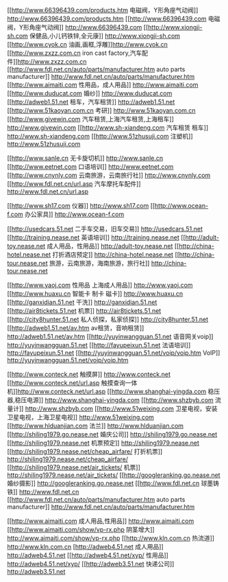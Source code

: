[[http://www.66396439.com/products.htm &#30005;磁&#38400;，Y形角座气&#21160;&#38400;]] http://www.66396439.com/products.htm
[[http://www.66396439.com &#30005;磁&#38400;，Y形角座气&#21160;&#38400;]] http://www.66396439.com
[[http://www.xiongji-sh.com 保健品,小儿&#38041;&#38081;&#38156;,全元康]] http://www.xiongji-sh.com
[[http://www.cyok.cn 油画,画框,浮雕]]http://www.cyok.cn
[[http://www.zxzz.com.cn iron cast factory,汽&#36710;配件]]http://www.zxzz.com.cn
[[http://www.fdl.net.cn/auto/parts/manufacturer.htm auto parts manufacturer]] http://www.fdl.net.cn/auto/parts/manufacturer.htm
[[http://www.aimaiti.com 性用品，成人用品]] http://www.aimaiti.com
[[http://www.duducat.com 婚&#32433;]] http://www.duducat.com
[[http://adweb1.51.net 租&#36710;，汽&#36710;租&#36161;]] http://adweb1.51.net
[[http://www.51kaoyan.com.cn 考研]] http://www.51kaoyan.com.cn
[[http://www.givewin.com 汽&#36710;租&#36161;,上海汽&#36710;租&#36161;,上海租&#36710;]] http://www.givewin.com
[[http://www.sh-xiandeng.com 汽&#36710;租&#36161; 租&#36710;]] http://www.sh-xiandeng.com
[[http://www.51zhusuji.com 注塑机]] http://www.51zhusuji.com

[[http://www.sanle.cn 无&#21345;旋切机]] http://www.sanle.cn
[[http://www.eetnet.com 口&#35821;培&#35757;]] http://www.eetnet.com
[[http://www.cnynly.com 云南旅游，云南旅行社]] http://www.cnynly.com
[[http://www.fdl.net.cn/url.asp 汽&#36710;摩托&#36710;配件]] http://www.fdl.net.cn/url.asp

[[http://www.sh17.com &#20202;器]] http://www.sh17.com
[[http://www.ocean-f.com &#21150;公家具]] http://www.ocean-f.com

[[http://usedcars.51.net 二手&#36710;交易，旧&#36710;交易]] http://usedcars.51.net
[[http://training.nease.net 英&#35821;培&#35757;]] http://training.nease.net
[[http://adult-toy.nease.net 成人用品，性用品]] http://adult-toy.nease.net
[[http://china-hotel.nease.net 打折酒店&#39044;定]] http://china-hotel.nease.net
[[http://china-tour.nease.net 旅游，云南旅游，海南旅游，旅行社]] http://china-tour.nease.net

[[http://www.yaoj.com 性用品 上海成人用品]] http://www.yaoj.com
[[http://www.huaxu.cn 智能&#21345; 制&#21345; 磁&#21345;]] http://www.huaxu.cn
[[http://ganxidian.51.net 干洗]] http://ganxidian.51.net
[[http://air8tickets.51.net 机票]] http://air8tickets.51.net
[[http://city8hunter.51.net 私人&#20390;探，私家&#20390;探]] http://city8hunter.51.net
[[http://adweb1.51.net/av.htm av租&#36161;，音&#21709;租&#36161;]] http://adweb1.51.net/av.htm
[[http://yuyinwangguan.51.net &#35821;音网&#20851;voip]] http://yuyinwangguan.51.net
[[http://fayupeixun.51.net 法&#35821;培&#35757;]] http://fayupeixun.51.net
[[http://yuyinwangguan.51.net/voip/voip.htm VoIP]] http://yuyinwangguan.51.net/voip/voip.htm


[[http://www.conteck.net 触摸屏]] http://www.conteck.net
[[http://www.conteck.net/url.asp 触摸&#26597;&#35810;一体机]]http://www.conteck.net/url.asp
[[http://www.shanghai-yingda.com &#31283;&#21387;器,&#31283;&#21387;&#30005;源]] http://www.shanghai-yingda.com
[[http://www.shzbyb.com 流量&#35745;]] http://www.shzbyb.com
[[http://www.51weixing.com &#21355;星&#30005;&#35270;，安装&#21355;星&#30005;&#35270;，上海&#21355;星&#30005;&#35270;]] http://www.51weixing.com
[[http://www.hlduanjian.com 法&#20848;]] http://www.hlduanjian.com
[[http://shiling1979.go.nease.net 婚&#24198;公司]] http://shiling1979.go.nease.net
[[http://shiling1979.nease.net 机票&#39044;定]] http://shiling1979.nease.net
[[http://shiling1979.nease.net/cheap_airfare/ 打折机票]] http://shiling1979.nease.net/cheap_airfare/
[[http://shiling1979.nease.net/air_tickets/ 机票]] http://shiling1979.nease.net/air_tickets/
[[http://googleranking.go.nease.net 婚&#32433;&#25668;影]] http://googleranking.go.nease.net
[[http://www.fdl.net.cn 球墨&#38136;&#38081;]] http://www.fdl.net.cn
[[http://www.fdl.net.cn/auto/parts/manufacturer.htm auto parts manufacturer]] http://www.fdl.net.cn/auto/parts/manufacturer.htm

[[http://www.aimaiti.com 成人用品,性用品]] http://www.aimaiti.com
[[http://www.aimaiti.com/show/vp-rx.php &#38452;茎增大]] http://www.aimaiti.com/show/vp-rx.php
[[http://www.kln.com.cn &#28909;流道]] http://www.kln.com.cn
[http://adweb4.51.net 成人用品]] http://adweb4.51.net
[[http://adweb4.51.net/xyp/ 性用品]] http://adweb4.51.net/xyp/
[[http://adweb3.51.net 快&#36882;公司]] http://adweb3.51.net       